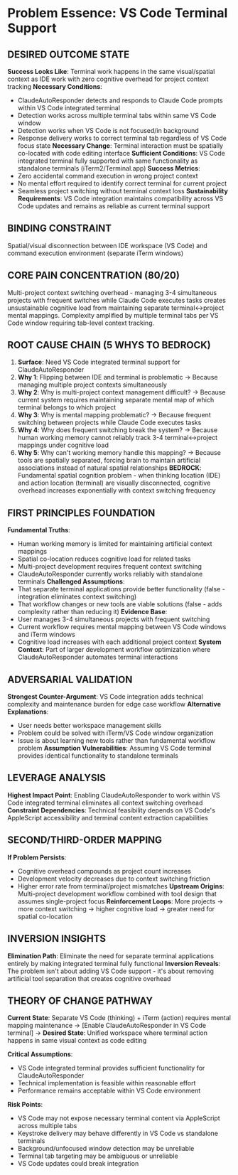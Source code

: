 # Problem Essence: VS Code Terminal Support

## DESIRED OUTCOME STATE
**Success Looks Like**: Terminal work happens in the same visual/spatial context as IDE work with zero cognitive overhead for project context tracking
**Necessary Conditions**: 
- ClaudeAutoResponder detects and responds to Claude Code prompts within VS Code integrated terminal
- Detection works across multiple terminal tabs within same VS Code window
- Detection works when VS Code is not focused/in background
- Response delivery works to correct terminal tab regardless of VS Code focus state
**Necessary Change**: Terminal interaction must be spatially co-located with code editing interface
**Sufficient Conditions**: VS Code integrated terminal fully supported with same functionality as standalone terminals (iTerm2/Terminal.app)
**Success Metrics**: 
- Zero accidental command execution in wrong project context
- No mental effort required to identify correct terminal for current project
- Seamless project switching without terminal context loss
**Sustainability Requirements**: VS Code integration maintains compatibility across VS Code updates and remains as reliable as current terminal support

## BINDING CONSTRAINT
Spatial/visual disconnection between IDE workspace (VS Code) and command execution environment (separate iTerm windows)

## CORE PAIN CONCENTRATION (80/20)
Multi-project context switching overhead - managing 3-4 simultaneous projects with frequent switches while Claude Code executes tasks creates unsustainable cognitive load from maintaining separate terminal↔project mental mappings. Complexity amplified by multiple terminal tabs per VS Code window requiring tab-level context tracking.

## ROOT CAUSE CHAIN (5 WHYS TO BEDROCK)
1. **Surface**: Need VS Code integrated terminal support for ClaudeAutoResponder
2. **Why 1**: Flipping between IDE and terminal is problematic → Because managing multiple project contexts simultaneously
3. **Why 2**: Why is multi-project context management difficult? → Because current system requires maintaining separate mental map of which terminal belongs to which project
4. **Why 3**: Why is mental mapping problematic? → Because frequent switching between projects while Claude Code executes tasks
5. **Why 4**: Why does frequent switching break the system? → Because human working memory cannot reliably track 3-4 terminal↔project mappings under cognitive load
6. **Why 5**: Why can't working memory handle this mapping? → Because tools are spatially separated, forcing brain to maintain artificial associations instead of natural spatial relationships
**BEDROCK**: Fundamental spatial cognition problem - when thinking location (IDE) and action location (terminal) are visually disconnected, cognitive overhead increases exponentially with context switching frequency

## FIRST PRINCIPLES FOUNDATION
**Fundamental Truths**: 
- Human working memory is limited for maintaining artificial context mappings
- Spatial co-location reduces cognitive load for related tasks
- Multi-project development requires frequent context switching
- ClaudeAutoResponder currently works reliably with standalone terminals
**Challenged Assumptions**: 
- That separate terminal applications provide better functionality (false - integration eliminates context switching)
- That workflow changes or new tools are viable solutions (false - adds complexity rather than reducing it)
**Evidence Base**: 
- User manages 3-4 simultaneous projects with frequent switching
- Current workflow requires mental mapping between VS Code windows and iTerm windows
- Cognitive load increases with each additional project context
**System Context**: Part of larger development workflow optimization where ClaudeAutoResponder automates terminal interactions

## ADVERSARIAL VALIDATION
**Strongest Counter-Argument**: VS Code integration adds technical complexity and maintenance burden for edge case workflow
**Alternative Explanations**: 
- User needs better workspace management skills
- Problem could be solved with iTerm/VS Code window organization
- Issue is about learning new tools rather than fundamental workflow problem
**Assumption Vulnerabilities**: Assuming VS Code terminal provides identical functionality to standalone terminals

## LEVERAGE ANALYSIS
**Highest Impact Point**: Enabling ClaudeAutoResponder to work within VS Code integrated terminal eliminates all context switching overhead
**Constraint Dependencies**: Technical feasibility depends on VS Code's AppleScript accessibility and terminal content extraction capabilities

## SECOND/THIRD-ORDER MAPPING
**If Problem Persists**: 
- Cognitive overhead compounds as project count increases
- Development velocity decreases due to context switching friction
- Higher error rate from terminal/project mismatches
**Upstream Origins**: Multi-project development workflow combined with tool design that assumes single-project focus
**Reinforcement Loops**: More projects → more context switching → higher cognitive load → greater need for spatial co-location

## INVERSION INSIGHTS
**Elimination Path**: Eliminate the need for separate terminal applications entirely by making integrated terminal fully functional
**Inversion Reveals**: The problem isn't about adding VS Code support - it's about removing artificial tool separation that creates cognitive overhead

## THEORY OF CHANGE PATHWAY
**Current State**: Separate VS Code (thinking) + iTerm (action) requires mental mapping maintenance
→ [Enable ClaudeAutoResponder in VS Code terminal] → 
**Desired State**: Unified workspace where terminal action happens in same visual context as code editing

**Critical Assumptions**: 
- VS Code integrated terminal provides sufficient functionality for ClaudeAutoResponder
- Technical implementation is feasible within reasonable effort
- Performance remains acceptable within VS Code environment

**Risk Points**: 
- VS Code may not expose necessary terminal content via AppleScript across multiple tabs
- Keystroke delivery may behave differently in VS Code vs standalone terminals
- Background/unfocused window detection may be unreliable
- Terminal tab targeting may be ambiguous or unreliable
- VS Code updates could break integration